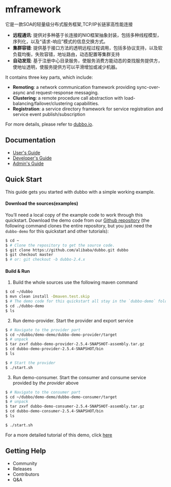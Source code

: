 # mframework

它是一款SOA的轻量级分布式服务框架,TCP/IP长链家高性能连接
* **远程通讯**: 提供对多种基于长连接的NIO框架抽象封装，包括多种线程模型，序列化，以及“请求-响应”模式的信息交换方式。
* **集群容错**: 提供基于接口方法的透明远程过程调用，包括多协议支持，以及软负载均衡，失败容错，地址路由，动态配置等集群支持
* **自动发现**: 基于注册中心目录服务，使服务消费方能动态的查找服务提供方，使地址透明，使服务提供方可以平滑增加或减少机器。

It contains three key parts, which include:

* **Remoting**: a network communication framework providing sync-over-async and request-response messaging.
* **Clustering**: a remote procedure call abstraction with load-balancing/failover/clustering capabilities.
* **Registration**: a service directory framework for service registration and service event publish/subscription

For more details, please refer to [dubbo.io](http://dubbo.io).

## Documentation

* [User's Guide](http://dubbo.io/user-guide/)
* [Developer's Guide](http://dubbo.io/developer-guide/)
* [Admin's Guide](http://dubbo.io/admin-guide/)

## Quick Start
This guide gets you started with dubbo with a simple working example.
#### Download the sources(examples)
You’ll need a local copy of the example code to work through this quickstart. Download the demo code from our [Github repository](https://github.com/alibaba/dubbo) (the following command clones the entire repository, but you just need the `dubbo-demo` for this quickstart and other tutorials):

```sh
$ cd ~
$ # Clone the repository to get the source code.
$ git clone https://github.com/alibaba/dubbo.git dubbo
$ git checkout master
$ # or: git checkout -b dubbo-2.4.x
```
#### Build & Run
1. Build the whole sources use the following maven command

```sh
$ cd ~/dubbo
$ mvn clean install -Dmaven.test.skip
$ # The demo code for this quickstart all stay in the `dubbo-demo` folder
$ cd ./dubbo-demo
$ ls
```
2. Run demo-provider. Start the provider and export service  
```sh
$ # Navigate to the provider part
$ cd ~/dubbo/demo-demo/dubbo-demo-provider/target
$ # unpack
$ tar zxvf dubbo-demo-provider-2.5.4-SNAPSHOT-assembly.tar.gz
$ cd dubbo-demo-provider-2.5.4-SNAPSHOT/bin
$ ls
```

```sh
$ # Start the provider
$ ./start.sh
```
3. Run demo-consumer. Start the consumer and consume service provided by _the provider_ above

```sh
$ # Navigate to the consumer part
$ cd ~/dubbo/demo-demo/dubbo-demo-consumer/target
$ # unpack
$ tar zxvf dubbo-demo-consumer-2.5.4-SNAPSHOT-assembly.tar.gz
$ cd dubbo-demo-consumer-2.5.4-SNAPSHOT/bin
$ ls
```

```sh
$ ./start.sh
```
For a more detailed tutorial of this demo, click [here](http://dubbo.io/#quickstart)

## Getting Help
* Community
* Releases
* Contributors
* Q&A

